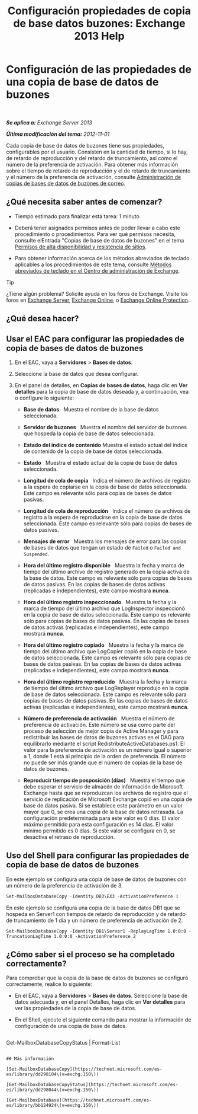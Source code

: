 ﻿---
title: 'Configuración propiedades de copia de base datos buzones: Exchange 2013 Help'
TOCTitle: Configuración de las propiedades de una copia de base de datos de buzones
ms:assetid: cf186561-ab2c-45c0-90f5-8d3ecfabeeac
ms:mtpsurl: https://technet.microsoft.com/es-es/library/Dd351151(v=EXCHG.150)
ms:contentKeyID: 48268684
ms.date: 05/22/2018
mtps_version: v=EXCHG.150
ms.translationtype: MT
---

# Configuración de las propiedades de una copia de base de datos de buzones

 

_**Se aplica a:** Exchange Server 2013_

_**Última modificación del tema:** 2012-11-01_

Cada copia de base de datos de buzones tiene sus propiedades, configurables por el usuario. Consisten en la cantidad de tiempo, si lo hay, de retardo de reproducción y del retardo de truncamiento, así como el número de la preferencia de activación. Para obtener más información sobre el tiempo de retardo de reproducción y el de retardo de truncamiento y el número de la preferencia de activación, consulte [Administración de copias de bases de datos de buzones de correo](managing-mailbox-database-copies-exchange-2013-help.md).

## ¿Qué necesita saber antes de comenzar?

  - Tiempo estimado para finalizar esta tarea: 1 minuto

  - Deberá tener asignados permisos antes de poder llevar a cabo este procedimiento o procedimientos. Para ver qué permisos necesita, consulte elEntrada "Copias de base de datos de buzones" en el tema [Permisos de alta disponibilidad y resistencia de sitios](high-availability-and-site-resilience-permissions-exchange-2013-help.md).

  - Para obtener información acerca de los métodos abreviados de teclado aplicables a los procedimientos de este tema, consulte [Métodos abreviados de teclado en el Centro de administración de Exchange](keyboard-shortcuts-in-the-exchange-admin-center-exchange-online-protection-help.md).


> [!TIP]
> ¿Tiene algún problema? Solicite ayuda en los foros de Exchange. Visite los foros en <A href="https://go.microsoft.com/fwlink/p/?linkid=60612">Exchange Server</A>, <A href="https://go.microsoft.com/fwlink/p/?linkid=267542">Exchange Online</A>, o <A href="https://go.microsoft.com/fwlink/p/?linkid=285351">Exchange Online Protection</A>..



## ¿Qué desea hacer?

## Usar el EAC para configurar las propiedades de copia de bases de datos de buzones

1.  En el EAC, vaya a **Servidores** \> **Bases de datos**.

2.  Seleccione la base de datos que desea configurar.

3.  En el panel de detalles, en **Copias de bases de datos**, haga clic en **Ver detalles** para la copia de base de datos deseada y, a continuación, vea o configure lo siguiente:
    
      - **Base de datos**   Muestra el nombre de la base de datos seleccionada.
    
      - **Servidor de buzones**   Muestra el nombre del servidor de buzones que hospeda la copia de base de datos seleccionada.
    
      - **Estado del índice de contenido** Muestra el estado actual del índice de contenido de la copia de base de datos seleccionada.
    
      - **Estado**   Muestra el estado actual de la copia de base de datos seleccionada.
    
      - **Longitud de cola de copia**   Indica el número de archivos de registro a la espera de copiarse en la copia de base de datos seleccionada. Este campo es relevante sólo para copias de bases de datos pasivas.
    
      - **Longitud de cola de reproducción**   Indica el número de archivos de registro a la espera de reproducirse en la copia de base de datos seleccionada. Este campo es relevante sólo para copias de bases de datos pasivas.
    
      - **Mensajes de error**   Muestra los mensajes de error para las copias de bases de datos que tengan un estado de `Failed` o `Failed and Suspended`.
    
      - **Hora del último registro disponible**   Muestra la fecha y marca de tiempo del último archivo de registro generado en la copia activa de la base de datos. Este campo es relevante sólo para copias de bases de datos pasivas. En las copias de bases de datos activas (replicadas e independientes), este campo mostrará **nunca**.
    
      - **Hora del último registro inspeccionado**   Muestra la fecha y la marca de tiempo del último archivo que LogInspector inspeccionó en la copia de base de datos seleccionada. Este campo es relevante sólo para copias de bases de datos pasivas. En las copias de bases de datos activas (replicadas e independientes), este campo mostrará **nunca**.
    
      - **Hora del último registro copiado**   Muestra la fecha y la marca de tiempo del último archivo que LogCopier copió en la copia de base de datos seleccionada. Este campo es relevante sólo para copias de bases de datos pasivas. En las copias de bases de datos activas (replicadas e independientes), este campo mostrará **nunca**.
    
      - **Hora del último registro reproducido**   Muestra la fecha y la marca de tiempo del último archivo que LogReplayer reprodujo en la copia de base de datos seleccionada. Este campo es relevante sólo para copias de bases de datos pasivas. En las copias de bases de datos activas (replicadas e independientes), este campo mostrará **nunca**.
    
      - **Número de preferencia de activación**   Muestra el número de preferencia de activación. Este número se usa como parte del proceso de selección de mejor copia de Active Manager y para redistribuir las bases de datos de buzones activas en el DAG para equilibrarlo mediante el script RedistributeActiveDatabases.ps1. El valor para la preferencia de activación es un número igual o superior a 1, donde 1 está al principio de la orden de preferencia. El número no puede ser más grande que el número de copias de la base de datos de buzones.
    
      - **Reproducir tiempo de posposición (días)**   Muestra el tiempo que debe esperar el servicio de almacén de información de Microsoft Exchange hasta que se reproduzcan los archivos de registro que el servicio de replicación de Microsoft Exchange copió en una copia de base de datos pasiva. Si se establece este parámetro en un valor mayor que 0, se crea una copia de la base de datos retrasada. La configuración predeterminada para este valor es 0 días. El valor máximo permitido para esta configuración es 14 días. El valor mínimo permitido es 0 días. Si este valor se configura en 0, se desactiva el retraso de reproducción.

## Uso del Shell para configurar las propiedades de copia de base de datos de buzones

En este ejemplo se configura una copia de base de datos de buzones con un número de la preferencia de activación de 3.

```powershell
Set-MailboxDatabaseCopy -Identity DB3\EX3 -ActivationPreference 3
```

En este ejemplo se configura una copia de la base de datos DB1 que se hospeda en Server1 con tiempos de retardo de reproducción y de retardo de truncamiento de 1 día y un número de preferencia de activación de 2.

    Set-MailboxDatabaseCopy -Identity DB1\Server1 -ReplayLagTime 1.0:0:0 -TruncationLagTime 1.0:0:0 -ActivationPreference 2

## ¿Cómo saber si el proceso se ha completado correctamente?

Para comprobar que la copia de la base de datos de buzones se configuró correctamente, realice lo siguiente:

  - En el EAC, vaya a **Servidores** \> **Bases de datos**. Seleccione la base de datos adecuada y, en el panel Detalles, haga clic en **Ver detalles** para ver las propiedades de la copia de base de datos.

  - En el Shell, ejecute el siguiente comando para mostrar la información de configuración de una copia de base de datos.
    
    ```powershell
Get-MailboxDatabaseCopyStatus <DatabaseCopyName> | Format-List
```

## Más información

[Set-MailboxDatabaseCopy](https://technet.microsoft.com/es-es/library/dd298104\(v=exchg.150\))

[Get-MailboxDatabaseCopyStatus](https://technet.microsoft.com/es-es/library/dd298044\(v=exchg.150\))

[Get-MailboxDatabase](https://technet.microsoft.com/es-es/library/bb124924\(v=exchg.150\))

